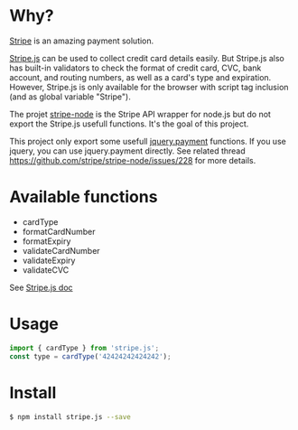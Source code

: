 
# Why?

[Stripe](https://stripe.com) is an amazing payment solution.

[Stripe.js](https://stripe.com/docs/stripe.js) can be used to collect credit card details easily.
But Stripe.js also has built-in validators to check the format of credit card, CVC, bank account, and routing numbers, as well as a card's type and expiration.
However, Stripe.js is only available for the browser with script tag  inclusion (and as global variable "Stripe").

The projet [stripe-node](https://github.com/stripe/stripe-node) is the Stripe API wrapper for node.js but do not export the Stripe.js usefull functions. It's the goal of this project.

This project only export some usefull [jquery.payment](https://github.com/stripe/jquery.payment) functions.
If you use jquery, you can use jquery.payment directly.
See related thread https://github.com/stripe/stripe-node/issues/228 for more details.

# Available functions

* cardType
* formatCardNumber
* formatExpiry
* validateCardNumber
* validateExpiry
* validateCVC

See [Stripe.js doc](https://stripe.com/docs/stripe.js)

# Usage

```js
import { cardType } from 'stripe.js';
const type = cardType('42424242424242');
```

# Install

```sh
$ npm install stripe.js --save
```
